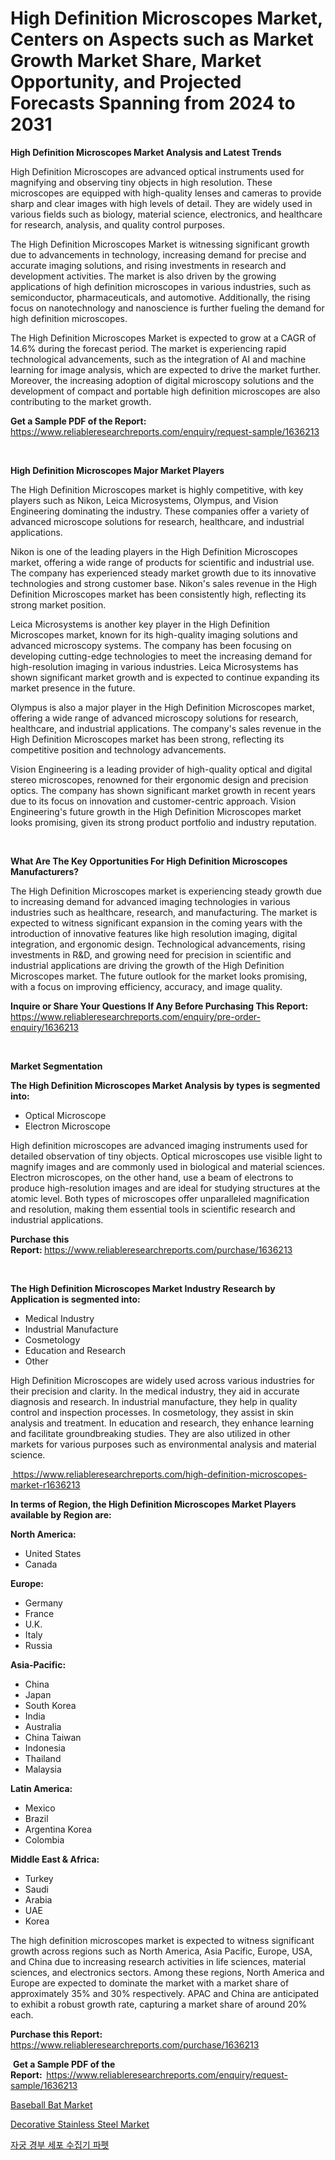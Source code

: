 <p><h1>High Definition Microscopes Market, Centers on Aspects such as Market Growth Market Share, Market Opportunity, and Projected Forecasts Spanning from 2024 to 2031</h1></p><p><strong>High Definition Microscopes Market Analysis and Latest Trends</strong></p>
<p><p>High Definition Microscopes are advanced optical instruments used for magnifying and observing tiny objects in high resolution. These microscopes are equipped with high-quality lenses and cameras to provide sharp and clear images with high levels of detail. They are widely used in various fields such as biology, material science, electronics, and healthcare for research, analysis, and quality control purposes.</p><p>The High Definition Microscopes Market is witnessing significant growth due to advancements in technology, increasing demand for precise and accurate imaging solutions, and rising investments in research and development activities. The market is also driven by the growing applications of high definition microscopes in various industries, such as semiconductor, pharmaceuticals, and automotive. Additionally, the rising focus on nanotechnology and nanoscience is further fueling the demand for high definition microscopes.</p><p>The High Definition Microscopes Market is expected to grow at a CAGR of 14.6% during the forecast period. The market is experiencing rapid technological advancements, such as the integration of AI and machine learning for image analysis, which are expected to drive the market further. Moreover, the increasing adoption of digital microscopy solutions and the development of compact and portable high definition microscopes are also contributing to the market growth.</p></p>
<p><strong>Get a Sample PDF of the Report:&nbsp;</strong> <a href="https://www.reliableresearchreports.com/enquiry/request-sample/1636213">https://www.reliableresearchreports.com/enquiry/request-sample/1636213</a></p>
<p>&nbsp;</p>
<p><strong>High Definition Microscopes Major Market Players</strong></p>
<p><p>The High Definition Microscopes market is highly competitive, with key players such as Nikon, Leica Microsystems, Olympus, and Vision Engineering dominating the industry. These companies offer a variety of advanced microscope solutions for research, healthcare, and industrial applications.</p><p>Nikon is one of the leading players in the High Definition Microscopes market, offering a wide range of products for scientific and industrial use. The company has experienced steady market growth due to its innovative technologies and strong customer base. Nikon's sales revenue in the High Definition Microscopes market has been consistently high, reflecting its strong market position.</p><p>Leica Microsystems is another key player in the High Definition Microscopes market, known for its high-quality imaging solutions and advanced microscopy systems. The company has been focusing on developing cutting-edge technologies to meet the increasing demand for high-resolution imaging in various industries. Leica Microsystems has shown significant market growth and is expected to continue expanding its market presence in the future.</p><p>Olympus is also a major player in the High Definition Microscopes market, offering a wide range of advanced microscopy solutions for research, healthcare, and industrial applications. The company's sales revenue in the High Definition Microscopes market has been strong, reflecting its competitive position and technology advancements.</p><p>Vision Engineering is a leading provider of high-quality optical and digital stereo microscopes, renowned for their ergonomic design and precision optics. The company has shown significant market growth in recent years due to its focus on innovation and customer-centric approach. Vision Engineering's future growth in the High Definition Microscopes market looks promising, given its strong product portfolio and industry reputation.</p></p>
<p>&nbsp;</p>
<p><strong>What Are The Key Opportunities For High Definition Microscopes Manufacturers?</strong></p>
<p><p>The High Definition Microscopes market is experiencing steady growth due to increasing demand for advanced imaging technologies in various industries such as healthcare, research, and manufacturing. The market is expected to witness significant expansion in the coming years with the introduction of innovative features like high resolution imaging, digital integration, and ergonomic design. Technological advancements, rising investments in R&D, and growing need for precision in scientific and industrial applications are driving the growth of the High Definition Microscopes market. The future outlook for the market looks promising, with a focus on improving efficiency, accuracy, and image quality.</p></p>
<p><strong>Inquire or Share Your Questions If Any Before Purchasing This Report:</strong> <a href="https://www.reliableresearchreports.com/enquiry/pre-order-enquiry/1636213">https://www.reliableresearchreports.com/enquiry/pre-order-enquiry/1636213</a></p>
<p>&nbsp;</p>
<p><strong>Market Segmentation</strong></p>
<p><strong>The High Definition Microscopes Market Analysis by types is segmented into:</strong></p>
<p><ul><li>Optical Microscope</li><li>Electron Microscope</li></ul></p>
<p><p>High definition microscopes are advanced imaging instruments used for detailed observation of tiny objects. Optical microscopes use visible light to magnify images and are commonly used in biological and material sciences. Electron microscopes, on the other hand, use a beam of electrons to produce high-resolution images and are ideal for studying structures at the atomic level. Both types of microscopes offer unparalleled magnification and resolution, making them essential tools in scientific research and industrial applications.</p></p>
<p><strong>Purchase this Report:&nbsp;</strong><a href="https://www.reliableresearchreports.com/purchase/1636213">https://www.reliableresearchreports.com/purchase/1636213</a></p>
<p>&nbsp;</p>
<p><strong>The High Definition Microscopes Market Industry Research by Application is segmented into:</strong></p>
<p><ul><li>Medical Industry</li><li>Industrial Manufacture</li><li>Cosmetology</li><li>Education and Research</li><li>Other</li></ul></p>
<p><p>High Definition Microscopes are widely used across various industries for their precision and clarity. In the medical industry, they aid in accurate diagnosis and research. In industrial manufacture, they help in quality control and inspection processes. In cosmetology, they assist in skin analysis and treatment. In education and research, they enhance learning and facilitate groundbreaking studies. They are also utilized in other markets for various purposes such as environmental analysis and material science.</p></p>
<p><a href="https://www.reliableresearchreports.com/high-definition-microscopes-market-r1636213">&nbsp;https://www.reliableresearchreports.com/high-definition-microscopes-market-r1636213</a></p>
<p><strong>In terms of Region, the High Definition Microscopes Market Players available by Region are:</strong></p>
<p>
    <p> <strong> North America: </strong>
        <ul>
            <li>United States</li>
            <li>Canada</li>
        </ul>
        </p> 
    <p> <strong> Europe: </strong>
        <ul>
            <li>Germany</li>
            <li>France</li>
            <li>U.K.</li>
            <li>Italy</li>
            <li>Russia</li>
        </ul>
        </p> 
    <p> <strong> Asia-Pacific: </strong>
        <ul>
            <li>China</li>
            <li>Japan</li>
            <li>South Korea</li>
            <li>India</li>
            <li>Australia</li>
            <li>China Taiwan</li>
            <li>Indonesia</li>
            <li>Thailand</li>
            <li>Malaysia</li>
        </ul>
        </p> 
    <p> <strong> Latin America: </strong>
        <ul>
            <li>Mexico</li>
            <li>Brazil</li>
            <li>Argentina Korea</li>
            <li>Colombia</li>
        </ul>
        </p> 
    <p> <strong> Middle East & Africa: </strong>
        <ul>
            <li>Turkey</li>
            <li>Saudi</li>
            <li>Arabia</li>
            <li>UAE</li>
            <li>Korea</li>
        </ul>
    </p>
    </p>
<p><p>The high definition microscopes market is expected to witness significant growth across regions such as North America, Asia Pacific, Europe, USA, and China due to increasing research activities in life sciences, material sciences, and electronics sectors. Among these regions, North America and Europe are expected to dominate the market with a market share of approximately 35% and 30% respectively. APAC and China are anticipated to exhibit a robust growth rate, capturing a market share of around 20% each.</p></p>
<p><strong>Purchase this Report: </strong><a href="https://www.reliableresearchreports.com/purchase/1636213">https://www.reliableresearchreports.com/purchase/1636213</a></p>
<p>&nbsp;<strong>Get a Sample PDF of the Report:&nbsp;&nbsp;</strong><a href="https://www.reliableresearchreports.com/enquiry/request-sample/1636213">https://www.reliableresearchreports.com/enquiry/request-sample/1636213</a></p>
<p><strong></strong></p>
<p><p><a href="https://github.com/laurahalfhide/Market-Research-Report-List-1/blob/main/baseball-bat-market.md">Baseball Bat Market</a></p><p><a href="https://github.com/RogerKng88/Market-Research-Report-List-1/blob/main/decorative-stainless-steel-market.md">Decorative Stainless Steel Market</a></p><p><a href="https://github.com/Gregost89076vddcv/Market-Research-Report-List-1/blob/main/4593052126791.md">자궁 경부 세포 수집기 파펫</a></p></p>